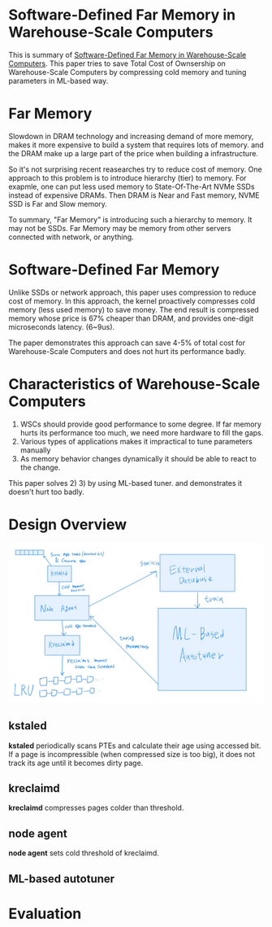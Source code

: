 # Software-Defined Far Memory in Warehouse-Scale Computers

This is summary of [Software-Defined Far Memory in Warehouse-Scale Computers](https://dl.acm.org/doi/10.1145/3297858.3304053). This paper tries to save Total Cost of Ownsership on Warehouse-Scale Computers by compressing cold memory and tuning parameters in ML-based way.  

# Far Memory

Slowdown in DRAM technology and increasing demand of more memory, makes it more expensive to build a system that requires lots of memory. and the DRAM make up a large part of the price when building a infrastructure.  

So it's not surprising recent reasearches try to reduce cost of memory. One approach to this problem is to introduce hierarchy (tier) to memory.
For exapmle, one can put less used memory to State-Of-The-Art NVMe SSDs instead of expensive DRAMs. Then DRAM is Near and Fast memory, NVME SSD is Far and Slow memory.  

To summary, "Far Memory" is introducing such a hierarchy to memory. It may not be SSDs. Far Memory may be memory from other servers connected with network, or anything.  

# Software-Defined Far Memory

Unlike SSDs or network approach, this paper uses compression to reduce cost of memory. In this approach, the kernel proactively compresses cold memory (less used memory) to save money. The end result is compressed memory whose price is 67% cheaper than DRAM, and provides one-digit microseconds latency. (6~9us).  

The paper demonstrates this approach can save 4-5% of total cost for Warehouse-Scale Computers and does not hurt its performance badly.  

# Characteristics of Warehouse-Scale Computers

1) WSCs should provide good performance to some degree. If far memory hurts its performance too much, we need more hardware to fill the gaps.  
2) Various types of applications makes it impractical to tune parameters manually  
3) As memory behavior changes dynamically it should be able to react to the change.  

This paper solves 2) 3) by using ML-based tuner. and demonstrates it doesn't hurt too badly.  

# Design Overview

![Design](https://raw.githubusercontent.com/hygoni/research-paper-summary/main/Memory%20Management/Memory%20Tiering/g-swap/CFE5AAB2-DFFB-455E-9478-0E0931AF42AB.jpeg)

## kstaled

**kstaled** periodically scans PTEs and calculate their age using accessed bit. If a page is incompressible (when compressed size is too big), it does not track its age until it becomes dirty page.  

## kreclaimd

**kreclaimd** compresses pages colder than threshold.  

## node agent

**node agent** sets cold threshold of kreclaimd.

## ML-based autotuner


# Evaluation
